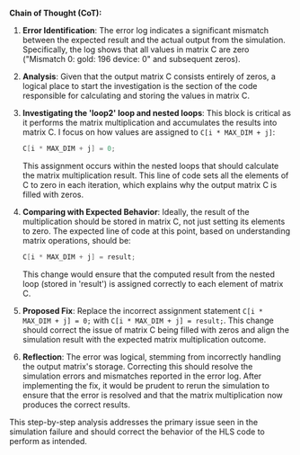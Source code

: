**Chain of Thought (CoT):**

1. **Error Identification**: The error log indicates a significant mismatch between the expected result and the actual output from the simulation. Specifically, the log shows that all values in matrix C are zero ("Mismatch 0: gold: 196 device: 0" and subsequent zeros).

2. **Analysis**: Given that the output matrix C consists entirely of zeros, a logical place to start the investigation is the section of the code responsible for calculating and storing the values in matrix C.

3. **Investigating the 'loop2' loop and nested loops**: This block is critical as it performs the matrix multiplication and accumulates the results into matrix C. I focus on how values are assigned to `C[i * MAX_DIM + j]`:
   ```cpp
   C[i * MAX_DIM + j] = 0;
   ```
   This assignment occurs within the nested loops that should calculate the matrix multiplication result. This line of code sets all the elements of C to zero in each iteration, which explains why the output matrix C is filled with zeros.

4. **Comparing with Expected Behavior**: Ideally, the result of the multiplication should be stored in matrix C, not just setting its elements to zero. The expected line of code at this point, based on understanding matrix operations, should be:
   ```cpp
   C[i * MAX_DIM + j] = result;
   ```
   This change would ensure that the computed result from the nested loop (stored in 'result') is assigned correctly to each element of matrix C.

5. **Proposed Fix**: Replace the incorrect assignment statement `C[i * MAX_DIM + j] = 0;` with `C[i * MAX_DIM + j] = result;`. This change should correct the issue of matrix C being filled with zeros and align the simulation result with the expected matrix multiplication outcome.

6. **Reflection**: The error was logical, stemming from incorrectly handling the output matrix's storage. Correcting this should resolve the simulation errors and mismatches reported in the error log. After implementing the fix, it would be prudent to rerun the simulation to ensure that the error is resolved and that the matrix multiplication now produces the correct results.

This step-by-step analysis addresses the primary issue seen in the simulation failure and should correct the behavior of the HLS code to perform as intended.